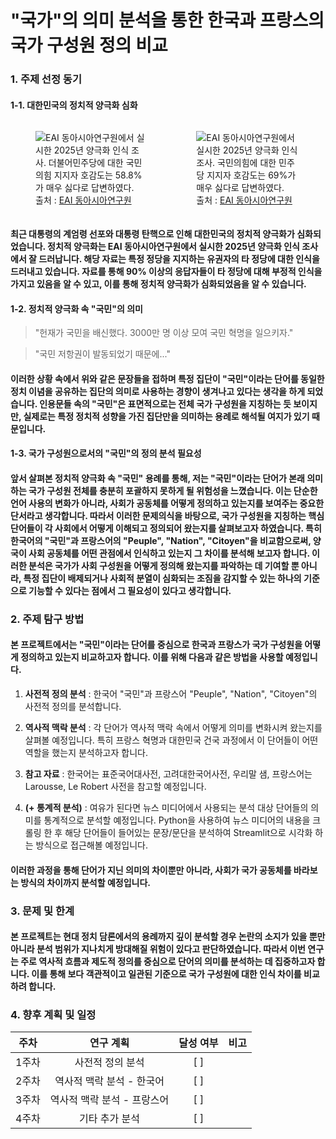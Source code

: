 # "국가"의 의미 분석을 통한 한국과 프랑스의 국가 구성원 정의 비교

### 1. 주제 선정 동기

#### 1-1. 대한민국의 정치적 양극화 심화


<div style="display: flex; justify-content: center;">
  <figure>
    <img src="https://www.eai.or.kr/Upload/UserFile_20250401125745395414470.JPG" 
         alt="EAI 동아시아연구원에서 실시한 2025년 양극화 인식 조사. 더불어민주당에 대한 국민의힘 지지자 호감도는 58.8%가 매우 싫다로 답변하였다." >
    <figcaption>출처 : 
      <a href="https://www.eai.or.kr/new/ko/pub/view.asp?intSeq=22687&board=kor_issuebriefing&keyword_option=kor_workingpaper&keyword=kor_special&more=kor_multimedia">
        EAI 동아시아연구원
      </a>
    </figcaption>
  </figure>

  <figure>
    <img src="https://www.eai.or.kr/Upload/UserFile_20250401125753395414470.JPG" 
         alt="EAI 동아시아연구원에서 실시한 2025년 양극화 인식 조사. 국민의힘에 대한 민주당 지지자 호감도는 69%가 매우 싫다로 답변하였다." >
    <figcaption>출처 : 
      <a href="https://www.eai.or.kr/new/ko/pub/view.asp?intSeq=22687&board=kor_issuebriefing&keyword_option=kor_workingpaper&keyword=kor_special&more=kor_multimedia">
        EAI 동아시아연구원
      </a>
    </figcaption>
  </figure>
</div>


#### 최근 대통령의 계엄령 선포와 대통령 탄핵으로 인해 대한민국의 정치적 양극화가 심화되었습니다. 정치적 양극화는 EAI 동아시아연구원에서 실시한 2025년 양극화 인식 조사에서 잘 드러납니다. 해당 자료는 특정 정당을 지지하는 유권자의 타 정당에 대한 인식을 드러내고 있습니다. 자료를 통해 90% 이상의 응답자들이 타 정당에 대해 부정적 인식을 가지고 있음을 알 수 있고, 이를 통해 정치적 양극화가 심화되었음을 알 수 있습니다.


#### 1-2. 정치적 양극화 속 "국민"의 의미

>"헌재가 국민을 배신했다. 3000만 명 이상 모여 국민 혁명을 일으키자."

>"국민 저항권이 발동되었기 때문에..."

#### 이러한 상황 속에서 위와 같은 문장들을 접하며 특정 집단이 "국민"이라는 단어를 동일한 정치 이념을 공유하는 집단의 의미로 사용하는 경향이 생겨나고 있다는 생각을 하게 되었습니다. 인용문들 속의 "국민"은 표면적으로는 전체 국가 구성원을 지칭하는 듯 보이지만, 실제로는 특정 정치적 성향을 가진 집단만을 의미하는 용례로 해석될 여지가 있기 때문입니다.

#### 1-3. 국가 구성원으로서의 "국민"의 정의 분석 필요성

#### 앞서 살펴본 정치적 양극화 속 "국민" 용례를 통해, 저는 "국민"이라는 단어가 본래 의미하는 국가 구성원 전체를 충분히 포괄하지 못하게 될 위험성을 느꼈습니다. 이는 단순한 언어 사용의 변화가 아니라, 사회가 공동체를 어떻게 정의하고 있는지를 보여주는 중요한 단서라고 생각합니다. 따라서 이러한 문제의식을 바탕으로, 국가 구성원을 지칭하는 핵심 단어들이 각 사회에서 어떻게 이해되고 정의되어 왔는지를 살펴보고자 하였습니다. 특히 한국어의 "국민"과 프랑스어의 "Peuple", "Nation", "Citoyen"을 비교함으로써, 양국이 사회 공동체를 어떤 관점에서 인식하고 있는지 그 차이를 분석해 보고자 합니다. 이러한 분석은 국가가 사회 구성원을 어떻게 정의해 왔는지를 파악하는 데 기여할 뿐 아니라, 특정 집단이 배제되거나 사회적 분열이 심화되는 조짐을 감지할 수 있는 하나의 기준으로 기능할 수 있다는 점에서 그 필요성이 있다고 생각합니다.


### 2. 주제 탐구 방법

#### 본 프로젝트에서는 "국민"이라는 단어를 중심으로 한국과 프랑스가 국가 구성원을 어떻게 정의하고 있는지 비교하고자 합니다. 이를 위해 다음과 같은 방법을 사용할 예정입니다.

1. **사전적 정의 분석** : 한국어 "국민"과 프랑스어 "Peuple", "Nation", "Citoyen"의 사전적 정의를 분석합니다. 
   
2. **역사적 맥락 분석** : 각 단어가 역사적 맥락 속에서 어떻게 의미를 변화시켜 왔는지를 살펴볼 예정입니다. 특히 프랑스 혁명과 대한민국 건국 과정에서 이 단어들이 어떤 역할을 했는지 분석하고자 합니다.

3. **참고 자료** : 한국어는 표준국어대사전, 고려대한국어사전, 우리말 샘, 프랑스어는 Larousse, Le Robert 사전을 참고할 예정입니다. 

4. **(+ 통계적 분석)** : 여유가 된다면 뉴스 미디어에서 사용되는 분석 대상 단어들의 의미를 통계적으로 분석할 예정입니다. Python을 사용하여 뉴스 미디어의 내용을 크롤링 한 후 해당 단어들이 들어있는 문장/문단을 분석하여 Streamlit으로 시각화 하는 방식으로 접근해볼 예정입니다.

#### 이러한 과정을 통해 단어가 지닌 의미의 차이뿐만 아니라, 사회가 국가 공동체를 바라보는 방식의 차이까지 분석할 예정입니다.


### 3. 문제 및 한계

#### 본 프로젝트는 현대 정치 담론에서의 용례까지 깊이 분석할 경우 논란의 소지가 있을 뿐만 아니라 분석 범위가 지나치게 방대해질 위험이 있다고 판단하였습니다. 따라서 이번 연구는 주로 역사적 흐름과 제도적 정의를 중심으로 단어의 의미를 분석하는 데 집중하고자 합니다. 이를 통해 보다 객관적이고 일관된 기준으로 국가 구성원에 대한 인식 차이를 비교하려 합니다.


### 4. 향후 계획 및 일정

|주차|연구 계획|달성 여부|비고| 
|:--:|:--:|:--:|:--:|
|1주차|사전적 정의 분석| [ ] ||
|2주차|역사적 맥락 분석 - 한국어| [ ] ||
|3주차|역사적 맥락 분석 - 프랑스어| [ ] ||
|4주차|기타 추가 분석| [ ] ||